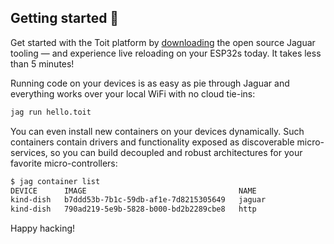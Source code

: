 ## Getting started 🥳

Get started with the Toit platform by [downloading](https://github.com/toitlang/jaguar#how-do-i-use-it) 
the open source Jaguar tooling — and experience live reloading on your ESP32s today. It takes less
than 5 minutes!

Running code on your devices is as easy as pie through Jaguar and everything works over your local
WiFi with no cloud tie-ins:

``` sh
jag run hello.toit
```

You can even install new containers on your devices dynamically. Such containers contain drivers and 
functionality exposed as discoverable micro-services, so you can build decoupled and robust architectures
for your favorite micro-controllers: 

``` sh
$ jag container list
DEVICE      IMAGE                                  NAME
kind-dish   b7ddd53b-7b1c-59db-af1e-7d8215305649   jaguar
kind-dish   790ad219-5e9b-5828-b000-bd2b2289cbe8   http
```

Happy hacking!
